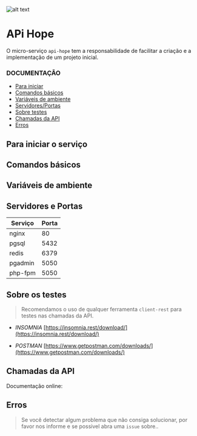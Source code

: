 ![alt text](https://avatars.githubusercontent.com/u/66464086?s=200&v=4)

# APi Hope

O micro-serviço `api-hope` tem a responsabilidade de facilitar a criação e a implementação de um projeto inicial.

### DOCUMENTAÇÃO

- [Para iniciar](#para-iniciar-o-serviço)
- [Comandos básicos](#comandos-básicos)
- [Variáveis de ambiente](#variáveis-de-ambiente)
- [Servidores/Portas](#servidores-e-portas)
- [Sobre testes](#sobre-os-testes)
- [Chamadas da API](#chamadas-da-api)
- [Erros](#erros)


## Para iniciar o serviço 


## Comandos básicos 


## Variáveis de ambiente 


## Servidores e Portas 
| Serviço | Porta  |
|--|--|
| nginx | 80 |
| pgsql | 5432 |
| redis | 6379 |
| pgadmin | 5050 |
| php-fpm | 5050 |


## Sobre os testes 
>Recomendamos o uso de qualquer ferramenta `client-rest` para testes nas chamadas da API.
 
- *INSOMNIA*
[https://insomnia.rest/download/](https://insomnia.rest/download/)

- *POSTMAN*
[https://www.getpostman.com/downloads/](https://www.getpostman.com/downloads/)

## Chamadas da API	
Documentação online: 

## Erros

> Se você detectar algum problema que não consiga solucionar, por favor nos informe e se possivel abra uma `issue` sobre..
